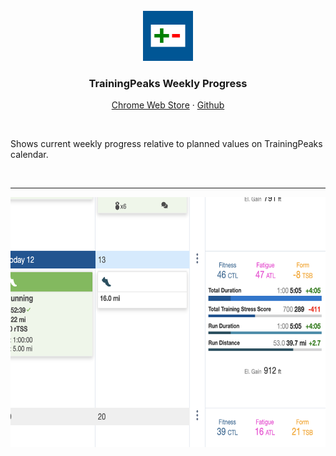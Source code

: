
<br>

<div align="center">
  <a href="https://github.com/tedbrakob/training-peaks-weekly-progress">
    <img src="images/icon.png" alt="Logo" width="80" height="80">
  </a>

  <h3 align="center">TrainingPeaks Weekly Progress</h3>

  <p align="center">
    <a href="https://chrome.google.com/webstore/detail/trainingpeaks-weekly-prog/aoiedkonejnpfmbbeofgdkfafegdllaa">Chrome Web Store</a>
    ·
    <a href="https://github.com/tedbrakob/training-peaks-weekly-progress">Github</a>
  </p>
</div>

<br>

Shows current weekly progress relative to planned values on TrainingPeaks calendar.

<br>

---

<div align="center">
  <img src="images/screenshot.png" alt="Logo" width="640" height="400">
</div>